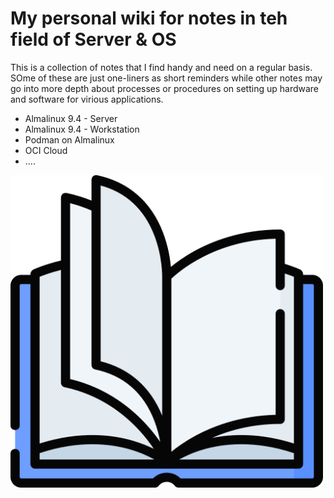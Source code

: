 # My personal wiki for notes in teh field of Server & OS

This is a collection of notes that I find handy and need on a regular basis. SOme of these are just one-liners as short reminders while other notes may go into more depth about processes or procedures on setting up hardware and software for virious applications.

- Almalinux 9.4 - Server
- Almalinux 9.4 - Workstation
- Podman on Almalinux
- OCI Cloud
- ....

<img width="500" src="./_media/open-book.png" alt="Logo of Igor's personal wiki.">